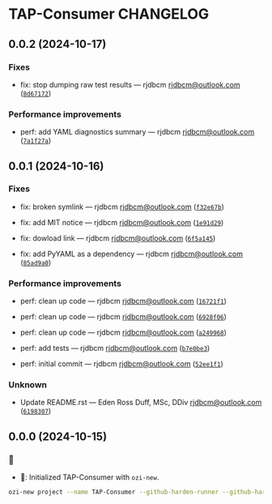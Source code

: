 # TAP-Consumer CHANGELOG
## 0.0.2 (2024-10-17)


### Fixes


* fix: stop dumping raw test results — rjdbcm <rjdbcm@outlook.com>
([`8d67172`](https://github.com/OZI-Project/TAP-Consumer/commit/8d67172f4718643e7680b19f0737c287927348a3))


### Performance improvements


* perf: add YAML diagnostics summary — rjdbcm <rjdbcm@outlook.com>
([`7a1f27a`](https://github.com/OZI-Project/TAP-Consumer/commit/7a1f27a51bb171e28ab26ea1c798b143709dc609))

## 0.0.1 (2024-10-16)


### Fixes


* fix: broken symlink — rjdbcm <rjdbcm@outlook.com>
([`f32e67b`](https://github.com/OZI-Project/TAP-Consumer/commit/f32e67ba0a07551e0c36ff791809369b373363a2))

* fix: add MIT notice — rjdbcm <rjdbcm@outlook.com>
([`1e91d29`](https://github.com/OZI-Project/TAP-Consumer/commit/1e91d2948926a26b343e866b473c2b58d188c5f6))

* fix: dowload link — rjdbcm <rjdbcm@outlook.com>
([`6f5a145`](https://github.com/OZI-Project/TAP-Consumer/commit/6f5a14593b959a26462a58c67d700ef267e540de))

* fix: add PyYAML as a dependency — rjdbcm <rjdbcm@outlook.com>
([`85ad9a0`](https://github.com/OZI-Project/TAP-Consumer/commit/85ad9a0826990c6da1ccfd39bf99dae4b2f82b37))


### Performance improvements


* perf: clean up code — rjdbcm <rjdbcm@outlook.com>
([`16721f1`](https://github.com/OZI-Project/TAP-Consumer/commit/16721f1cd280af292237e09dde1383929189db0e))

* perf: clean up code — rjdbcm <rjdbcm@outlook.com>
([`6928f06`](https://github.com/OZI-Project/TAP-Consumer/commit/6928f06be492789a2449ff088ebfc80b3ab0bd81))

* perf: clean up code — rjdbcm <rjdbcm@outlook.com>
([`a249968`](https://github.com/OZI-Project/TAP-Consumer/commit/a2499682a0affcb88e892cd9b17138bfa6cc4ba4))

* perf: add tests — rjdbcm <rjdbcm@outlook.com>
([`b7e0be3`](https://github.com/OZI-Project/TAP-Consumer/commit/b7e0be36a3a7f56ff4f49df5a5a24956824d88cd))

* perf: initial commit — rjdbcm <rjdbcm@outlook.com>
([`52ee1f1`](https://github.com/OZI-Project/TAP-Consumer/commit/52ee1f17fecc982da3dcd5ed8fab40f28eda6ce5))


### Unknown


* Update README.rst — Eden Ross Duff, MSc, DDiv <rjdbcm@outlook.com>
([`6198307`](https://github.com/OZI-Project/TAP-Consumer/commit/6198307048b4004552ecd6cc9ad964760bcea792))


## 0.0.0 (2024-10-15)

### :tada:

* :tada:: Initialized TAP-Consumer with ``ozi-new``.

```sh
ozi-new project --name TAP-Consumer --github-harden-runner --github-harden-runner --enable-uv --enable-uv --no-strict --no-strict --summary 'Parses and serializes Test Anything Protocol output.' --keywords TAP,testing,unittest --home-page https://oziproject.dev --author 'Eden Ross Duff MSc' --author-email help@oziproject.dev --license 'OSI Approved :: Apache Software License' --license-expression 'Apache-2.0 WITH LLVM-exception' --requires-dist pyparsing --requires-dist prompt-toolkit
```